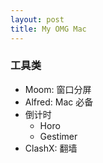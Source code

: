 ```yaml
---
layout: post
title: My OMG Mac
---
```


### 工具类
- Moom: 窗口分屏
- Alfred: Mac 必备
- 倒计时
  - Horo
  - Gestimer
- ClashX: 翻墙